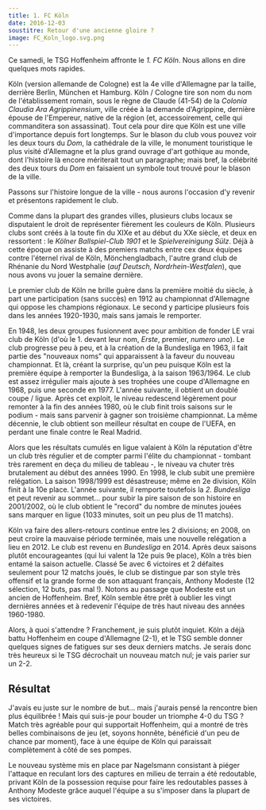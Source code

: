 ```yaml
---
title: 1. FC Köln
date: 2016-12-03
soustitre: Retour d'une ancienne gloire ?
image: FC_Koln_logo.svg.png
---
```


Ce samedi, le TSG Hoffenheim affronte le *1. FC Köln*. Nous allons en dire
quelques mots rapides. 

Köln (version allemande de Cologne) est la 4e ville d'Allemagne par la taille,
derrière Berlin, München et Hamburg. Köln / Cologne tire son nom du nom de
l'établissement romain, sous le règne de Claude (41-54) de la *Colonia Claudia
Ara Agrippinensium*, ville créée à la demande d'Agrippine, dernière épouse de
l'Empereur, native de la région (et, accessoirement, celle qui commanditera son
assassinat). Tout cela pour dire que Köln est une ville d'importance depuis fort
longtemps. Sur le blason du club vous pouvez voir les deux tours du *Dom*, la
cathédrale de la ville, le monument touristique le plus visité d'Allemagne et la
plus grand ouvrage d'art gothique au monde, dont l'histoire là encore mériterait
tout un paragraphe; mais bref, la célébrité des deux tours du *Dom* en faisaient
un symbole tout trouvé pour le blason de la ville.

Passons sur l'histoire longue de la ville - nous aurons l'occasion d'y revenir
et présentons rapidement le club.

Comme dans la plupart des grandes villes, plusieurs clubs locaux se disputaient
le droit de représenter fièrement les couleurs de Köln. Plusieurs clubs sont
créés à la toute fin du XIXe et au début du XXe siècle, et deux en ressortent :
le *Kölner Ballspiel-Club 1901* et le *Spielvereinigung Sülz*. Déjà à cette
époque on assiste à des premiers matchs entre cex deux équipes contre l'éternel
rival de Köln, Mönchengladbach, l'autre grand club de Rhénanie du Nord
Westphalie (*auf Deutsch, Nordrhein-Westfalen*), que nous avons vu jouer la
semaine dernière.

Le premier club de Köln ne brille guère dans la première moitié du siècle, à
part une participation (sans succès) en 1912 au championnat d'Allemagne qui
oppose les champions régionaux. Le second y participe plusieurs fois dans les
années 1920-1930, mais sans jamais le remporter.

En 1948, les deux groupes fusionnent avec pour ambition de fonder LE vrai club
de Köln (d'où le 1. devant leur nom, *Erste*, premier, *numero uno*). Le club
progresse peu à peu, et à la création de la Bundesliga en 1963, il fait partie
des "nouveaux noms" qui apparaissent à la faveur du nouveau championnat. Et là,
créant la surprise, qu'un peu puisque Köln est la première équipe à remporter la
Bundesliga, à la saison 1963/1964. Le club est assez irrégulier mais ajoute à
ses trophées une coupe d'Allemagne en 1968, puis une seconde en 1977. L'année
suivante, il obtient un doublé coupe / ligue. Après cet exploit, le niveau
redescend légèrement pour remonter à la fin des années 1980, où le club finit
trois saisons sur le podium - mais sans parvenir à gagner son troisième
championnat. La même décennie, le club obtient son meilleur résultat en coupe de
l'UEFA, en perdant une finale contre le Real Madrid.

Alors que les résultats cumulés en ligue valaient à Köln la réputation d'être un
club très régulier et de compter parmi l'élite du championnat - tombant très
rarement en deça du milieu de tableau -, le niveau va chuter très brutalement au
début des années 1990. En 1998, le club subit une première relégation. La saison
1998/1999 est désastreuse; même en 2e division, Köln finit à la 10e place.
L'année suivante, il remporte toutefois la *2. Bundesliga* et peut revenir au
sommet... pour subir la pire saison de son histoire en 2001/2002, où le club
obtient le "record" du nombre de minutes jouées sans marquer en ligue (1033
minutes, soit un peu plus de 11 matchs).

Köln va faire des allers-retours continue entre les 2 divisions; en 2008, on
peut croire la mauvaise période terminée, mais une nouvelle relégation a lieu
en 2012. Le club est revenu en *Bundesliga* en 2014. Après deux saisons plutôt
encourageantes (qui lui valent la 12e puis 9e place), Köln a très bien entamé la
saison actuelle. Classé 5e avec 6 victoires et 2 défaites seulement pour 12
matchs joués, le club se distingue par son style très offensif et la grande
forme de son attaquant français, Anthony Modeste (12 sélection, 12 buts, pas mal
!). Notons au passage que Modeste est un ancien de Hoffenheim. Bref, Köln semble
être prêt à oublier les vingt dernières années et à redevenir l'équipe de très
haut niveau des années 1960-1980.

Alors, à quoi s'attendre ? Franchement, je suis plutôt inquiet. Köln a déjà
battu Hoffenheim en coupe d'Allemagne (2-1), et le TSG semble donner quelques
signes de fatigues sur ses deux derniers matchs. Je serais donc très heureux si
le TSG décrochait un nouveau match nul; je vais parier sur un 2-2.

## Résultat

J'avais eu juste sur le nombre de but... mais j'aurais pensé la rencontre bien
plus équilibrée ! Mais qui suis-je pour bouder un triomphe 4-0 du TSG ? Match
très agréable pour qui supportait Hoffenheim, qui a montré de très belles
combinaisons de jeu (et, soyons honnête, bénéficié d'un peu de chance par
moment), face à une équipe de Köln qui paraissait complètement à côté de ses
pompes.

Le nouveau système mis en place par Nagelsmann consistant à piéger l'attaque en
reculant lors des captures en milieu de terrain a été redoutable, privant Köln
de la possession requise pour faire les redoutables passes à Anthony Modeste
grâce auquel l'équipe a su s'imposer dans la plupart de ses victoires.
